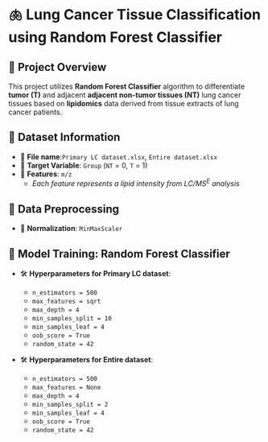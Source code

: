 # 🫁 Lung Cancer Tissue Classification using Random Forest Classifier

## 📌 Project Overview
This project utilizes **Random Forest Classifier** algorithm to differentiate **tumor (T)** and adjacent **adjacent non-tumor tissues (NT)**  lung cancer tissues based on  **lipidomics** data derived from tissue extracts of lung cancer patients.

## 📂 Dataset Information
- 📁 **File name**:`Primary LC dataset.xlsx`, `Entire dataset.xlsx`
- 🎯 **Target Variable**: `Group` (`NT` = 0, `T` = 1)
- 📄 **Features**: `m/z`
    - *Each feature represents a lipid intensity from LC/MS<sup>E</sup> analysis*
      
## 🧹 Data Preprocessing 
- 🔄 **Normalization**: `MinMaxScaler`

## 🤖 Model Training: Random Forest Classifier
- 🛠️ **Hyperparameters for Primary LC dataset**:
   - `n_estimators = 500`
   - `max_features = sqrt`
   - `max_depth = 4`
   - `min_samples_split = 10`
   - `min_samples_leaf = 4`
   - `oob_score = True`
   - `random_state = 42`

- 🛠️ **Hyperparameters for Entire dataset**:
   - `n_estimators = 500`
   - `max_features = None`
   - `max_depth = 4`
   - `min_samples_split = 2`
   - `min_samples_leaf = 4`
   - `oob_score = True`
   - `random_state = 42`
    
